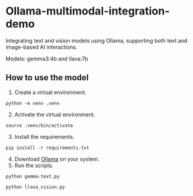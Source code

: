 # Ollama-multimodal-integration-demo
Integrating text and vision models using Ollama, supporting both text and image-based AI interactions.

Models: gemma3:4b and llava:7b 

## How to use the model

1. Create a virtual environment.
 ```
 python -m venv .venv
 ```
2. Activate the virtual environment.
```
source .venv/bin/activate
```
3. Install the requirements.
```
pip install -r requirements.txt
```
4. Download [Ollama](https://ollama.com/) on your system.
5. Run the scripts.
```
python gemma-text.py
```
```
python llava_vision.py
```
